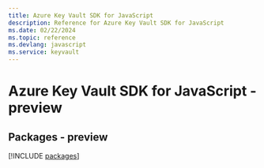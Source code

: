 ```yaml
---
title: Azure Key Vault SDK for JavaScript
description: Reference for Azure Key Vault SDK for JavaScript
ms.date: 02/22/2024
ms.topic: reference
ms.devlang: javascript
ms.service: keyvault
---
```

# Azure Key Vault SDK for JavaScript - preview
## Packages - preview
[!INCLUDE [packages](key-vault-index.md)]